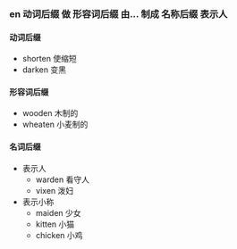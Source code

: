 ### en 动词后缀 做 形容词后缀 由... 制成 名称后缀 表示人

#### 动词后缀
- shorten 使缩短
- darken 变黑

#### 形容词后缀 
- wooden 木制的
- wheaten 小麦制的

#### 名词后缀
- 表示人 
	- warden  看守人
	- vixen 泼妇
- 表示小称
	- maiden 少女
	- kitten 小猫
	- chicken 小鸡